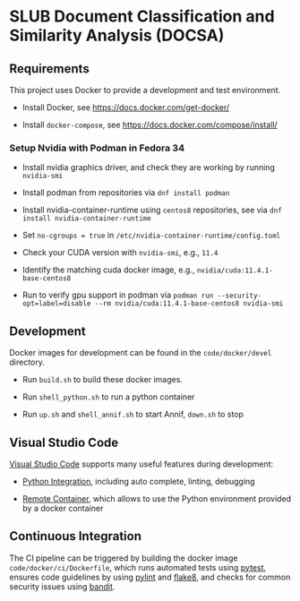 # SLUB Document Classification and Similarity Analysis (DOCSA)

## Requirements

This project uses Docker to provide a development and test environment.

- Install Docker, see https://docs.docker.com/get-docker/

- Install `docker-compose`, see https://docs.docker.com/compose/install/

### Setup Nvidia with Podman in Fedora 34

- Install nvidia graphics driver, and check they are working by running `nvidia-smi`

- Install podman from repositories via `dnf install podman`

- Install nvidia-container-runtime using `centos8` repositories, see via `dnf install nvidia-container-runtime`

- Set `no-cgroups = true` in `/etc/nvidia-container-runtime/config.toml`

- Check your CUDA version with `nvidia-smi`, e.g., `11.4`

- Identify the matching cuda docker image, e.g., `nvidia/cuda:11.4.1-base-centos8`

- Run to verify gpu support in podman via `podman run --security-opt=label=disable --rm nvidia/cuda:11.4.1-base-centos8 nvidia-smi`
## Development

Docker images for development can be found in the `code/docker/devel` directory.

- Run `build.sh` to build these docker images.

- Run `shell_python.sh` to run a python container

- Run `up.sh` and `shell_annif.sh` to start Annif, `down.sh` to stop


## Visual Studio Code

[Visual Studio Code](https://code.visualstudio.com/) supports many useful features during development:

- [Python Integration](https://code.visualstudio.com/docs/languages/python), including auto complete, linting, debugging

- [Remote Container](https://marketplace.visualstudio.com/items?itemName=ms-vscode-remote.remote-containers), which allows to use the Python environment provided by a docker container


## Continuous Integration

The CI pipeline can be triggered by building the docker image `code/docker/ci/Dockerfile`, which runs automated tests using [pytest](https://pytest.org/), ensures code guidelines by using [pylint](https://www.pylint.org/) and [flake8](https://flake8.pycqa.org/), and checks for common security issues using [bandit](https://github.com/PyCQA/bandit).



